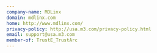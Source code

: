 ```yaml
---
company-name: MDLinx
domain: mdlinx.com
home: http://www.mdlinx.com/
privacy-policy: http://usa.m3.com/privacy-policy.html
email: support@usa.m3.com
member-of: TrustE_TrustArc
---
```




